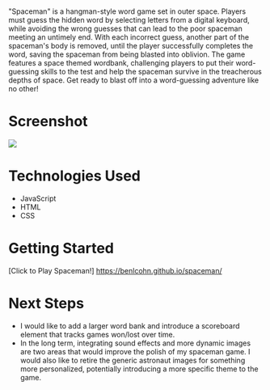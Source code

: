 # <Spaceman>
"Spaceman" is a hangman-style word game set in outer space. Players must guess the hidden word by selecting letters from a digital keyboard, while avoiding the wrong guesses that can lead to the poor spaceman meeting an untimely end. With each incorrect guess, another part of the spaceman's body is removed, until the player successfully completes the word, saving the spaceman from being blasted into oblivion. The game features a space themed wordbank, challenging players to put their word-guessing skills to the test and help the spaceman survive in the treacherous depths of space. Get ready to blast off into a word-guessing adventure like no other!
# Screenshot

<img src="https://imgur.com/a/eUi68D9">


# Technologies Used

- JavaScript
- HTML
- CSS


# Getting Started

[Click to Play Spaceman!] https://benlcohn.github.io/spaceman/

# Next Steps

- I would like to add a larger word bank and introduce a scoreboard element that tracks games won/lost over time.
- In the long term, integrating sound effects and more dynamic images are two areas that would improve the polish of my spaceman game. I would also like to retire the generic astronaut images for something more personalized, potentially introducing a more specific theme to the game.